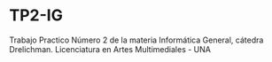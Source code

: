 # TP2-IG
Trabajo Practico Número 2 de la materia Informática General, cátedra Drelichman. Licenciatura en Artes Multimediales - UNA

